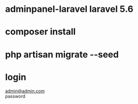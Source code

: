 # adminpanel-laravel laravel 5.6
# composer install
# php artisan migrate --seed
# login
admin@admin.com   
password

